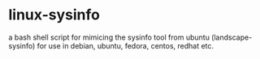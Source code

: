 linux-sysinfo
=============

a bash shell script for mimicing the sysinfo tool from ubuntu (landscape-sysinfo) for use in debian, ubuntu, fedora, centos, redhat etc.
